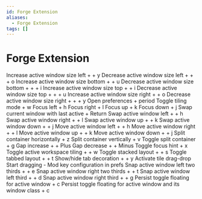 ```yaml
---
id: Forge Extension
aliases:
  - Forge Extension
tags: []
---
```


# Forge Extension

Increase active window size left 	<Ctrl> + <Super> + y
Decrease active window size left 	<Ctrl> + <Shift> + <Super> + o
Increase active window size bottom 	<Ctrl> + <Super> + u
Decrease active window size bottom 	<Ctrl> + <Shift> + <Super> + i
Increase active window size top 	<Ctrl> + <Super> + i
Decrease active window size top 	<Ctrl> + <Shift> + <Super> + u
Increase active window size right 	<Ctrl> + <Super> + o
Decrease active window size right 	<Ctrl> + <Shift> + <Super> + y
Open preferences 	<Super> + period
Toggle tiling mode 	<Super> + w
Focus left 	<Super> + h
Focus right 	<Super> + l
Focus up 	<Super> + k
Focus down 	<Super> + j
Swap current window with last active 	<Super> + Return
Swap active window left 	<Ctrl> + <Super> + h
Swap active window right 	<Ctrl> + <Super> + l
Swap active window up 	<Ctrl> + <Super> + k
Swap active window down 	<Ctrl> + <Super> + j
Move active window left 	<Shift> + <Super> + h
Move active window right 	<Shift> + <Super> + l
Move active window up 	<Shift> + <Super> + k
Move active window down 	<Shift> + <Super> + j
Split container horizontally 	<Super> + z
Split container vertically 	<Super> + v
Toggle split container 	<Super> + g
Gap increase 	<Ctrl> + <Super> + Plus
Gap decrease 	<Ctrl> + <Super> + Minus
Toggle focus hint 	<Super> + x
Toggle active workspace tiling 	<Shift> + <Super> + w
Toggle stacked layout 	<Shift> + <Super> + s
Toggle tabbed layout 	<Shift> + <Super> + t
Show/hide tab decoration 	<Ctrl> + <Alt> + y
Activate tile drag-drop 	Start dragging - Mod key configuration in prefs
Snap active window left two thirds 	<Ctrl> + <Alt> + e
Snap active window right two thirds 	<Ctrl> + <Alt> + t
Snap active window left third 	<Ctrl> + <Alt> + d
Snap active window right third 	<Ctrl> + <Alt> + g
Persist toggle floating for active window 	<Super> + c
Persist toggle floating for active window and its window class 	<Super><Shift> + c
